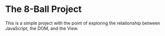 The 8-Ball Project
====================


This is a simple project with the point of
exploring the relationship between JavaScript, the DOM, and the View.